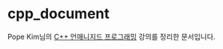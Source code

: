 # cpp_document
Pope Kim님의 [C++ 언매니지드 프로그래밍](https://www.udemy.com/course/cpp-unmanaged-programming-by-pocu/) 강의를 정리한 문서입니다.
